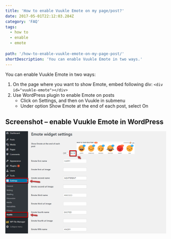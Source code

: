 ```yaml
---
title: 'How to enable Vuukle Emote on my page/post?'
date: 2017-05-01T22:12:03.284Z
category: 'FAQ'
tags:
  - how to
  - enable
  - emote

path: '/how-to-enable-vuukle-emote-on-my-page-post/'
shortDescription: 'You can enable Vuukle Emote in two ways.'
---
```


You can enable Vuukle Emote in two ways:

1. On the page where you want to show Emote, embed following div:
   `<div id="vuukle-emote"></div>`
2. Use WordPress plugin to enable Emote on posts
   - Click on Settings, and then on Vuukle in submenu
   - Under option Show Emote at the end of each post, select On

## Screenshot – enable Vuukle Emote in WordPress

![enable Vuukle Emote](./img-1.png)
